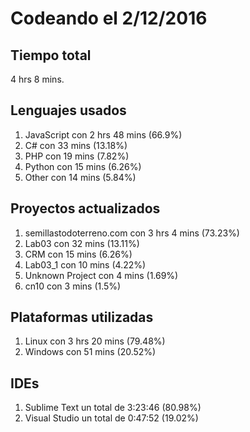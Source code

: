 # Codeando el 2/12/2016

## Tiempo total
4 hrs 8 mins.

## Lenguajes usados
1. JavaScript con 2 hrs 48 mins (66.9%)
1. C# con 33 mins (13.18%)
1. PHP con 19 mins (7.82%)
1. Python con 15 mins (6.26%)
1. Other con 14 mins (5.84%)

## Proyectos actualizados
1. semillastodoterreno.com con 3 hrs 4 mins (73.23%)
1. Lab03 con 32 mins (13.11%)
1. CRM con 15 mins (6.26%)
1. Lab03_1 con 10 mins (4.22%)
1. Unknown Project con 4 mins (1.69%)
1. cn10 con 3 mins (1.5%)

## Plataformas utilizadas
1. Linux con 3 hrs 20 mins (79.48%)
1. Windows con 51 mins (20.52%)

## IDEs
1. Sublime Text un total de 3:23:46 (80.98%)
1. Visual Studio un total de 0:47:52 (19.02%)
